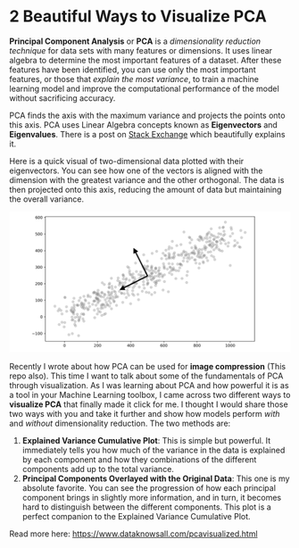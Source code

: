 # 2 Beautiful Ways to Visualize PCA
 
**Principal Component Analysis** or **PCA** is a *dimensionality reduction technique* for data sets with many features or dimensions. It uses linear algebra to determine the most important features of a dataset. After these features have been identified, you can use only the most important features, or those that *explain the most variance*, to train a machine learning model and improve the computational performance of the model without sacrificing accuracy.

PCA finds the axis with the maximum variance and projects the points onto this axis. PCA uses Linear Algebra concepts known as **Eigenvectors** and **Eigenvalues**. There is a post on [Stack Exchange](https://stats.stackexchange.com/questions/2691/making-sense-of-principal-component-analysis-eigenvectors-eigenvalues/140579) which beautifully explains it.

Here is a quick visual of two-dimensional data plotted with their eigenvectors. You can see how one of the vectors is aligned with the dimension with the greatest variance and the other orthogonal. The data is then projected onto this axis, reducing the amount of data but maintaining the overall variance.

![Explained Variance](pcavisualize_0.png) 

Recently I wrote about how PCA can be used for **image compression** (This repo also).  This time I want to talk about some of the fundamentals of PCA through visualization.  As I was learning about PCA and how powerful it is as a tool in your Machine Learning toolbox, I came across two different ways to **visualize PCA** that finally made it click for me. I thought I would share those two ways with you and take it further and show how models perform *with* and *without* dimensionality reduction. The two methods are:

1. **Explained Variance Cumulative Plot**: This is simple but powerful. It immediately tells you how much of the variance in the data is explained by each component and how they combinations of the different components add up to the total variance.
2. **Principal Components Overlayed with the Original Data**: This one is my absolute favorite. You can see the progression of how each principal component brings in slightly more information, and in turn, it becomes hard to distinguish between the different components. This plot is a perfect companion to the Explained Variance Cumulative Plot.

Read more here: https://www.dataknowsall.com/pcavisualized.html

